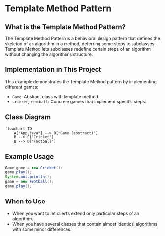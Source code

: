 # Template Method Pattern

## What is the Template Method Pattern?
The Template Method Pattern is a behavioral design pattern that defines the skeleton of an algorithm in a method, deferring some steps to subclasses. Template Method lets subclasses redefine certain steps of an algorithm without changing the algorithm's structure.

## Implementation in This Project
This example demonstrates the Template Method pattern by implementing different games:

- `Game`: Abstract class with template method.
- `Cricket`, `Football`: Concrete games that implement specific steps.

## Class Diagram
```mermaid
flowchart TD
    A["App.java"] --> B["Game (abstract)"]
    B --> C["Cricket"]
    B --> D["Football"]
```

## Example Usage
```java
Game game = new Cricket();
game.play();
System.out.println();
game = new Football();
game.play();
```

## When to Use
- When you want to let clients extend only particular steps of an algorithm.
- When you have several classes that contain almost identical algorithms with some minor differences. 